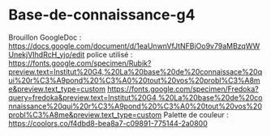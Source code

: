 # Base-de-connaissance-g4

Brouillon GoogleDoc : https://docs.google.com/document/d/1eaUnwnVfJtNFBjOo9v79aMBzqWWUnekjVIhdRcH_yjo/edit
police utilisé : https://fonts.google.com/specimen/Rubik?preview.text=Institut%20G4,%20La%20base%20de%20connaissace%20qui%20r%C3%A9pond%20%C3%A0%20tout%20vos%20probl%C3%A8me&preview.text_type=custom
https://fonts.google.com/specimen/Fredoka?query=fredoka&preview.text=Institut%20G4,%20La%20base%20de%20connaissance%20qui%20r%C3%A9pond%20%C3%A0%20tout%20vos%20probl%C3%A8me&preview.text_type=custom
Palette de couleur : https://coolors.co/f4dbd8-bea8a7-c09891-775144-2a0800